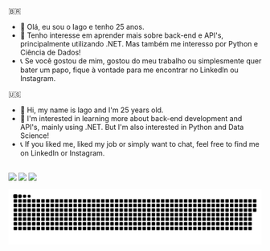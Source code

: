 🇧🇷
- 👋 Olá, eu sou o Iago e tenho 25 anos.
- 👀 Tenho interesse em aprender mais sobre back-end e API's, principalmente utilizando .NET. Mas também me interesso por Python e Ciência de Dados!
- 📞 Se você gostou de mim, gostou do meu trabalho ou simplesmente quer bater um papo, fique à vontade para me encontrar no LinkedIn ou Instagram.

🇺🇸
- 👋 Hi, my name is Iago and I'm 25 years old.
- 👀 I'm interested in learning more about back-end development and API's, mainly using .NET. But I'm also interested in Python and Data Science!
- 📞 If you liked me, liked my job or simply want to chat, feel free to find me on LinkedIn or Instagram.
<br></br>
<div> 
  <a href="https://www.instagram.com/iago.dippolito" target="_blank"><img src="https://img.shields.io/badge/-Instagram-%23E4405F?style=for-the-badge&logo=instagram&logoColor=white" target="_blank"></a>
  <a href = "mailto:iagodippolito@hotmail.com"><img src="https://img.shields.io/badge/-Gmail-%23333?style=for-the-badge&logo=gmail&logoColor=white" target="_blank"></a>
  <a href="https://www.linkedin.com/in/iagodippolito" target="_blank"><img src="https://img.shields.io/badge/-LinkedIn-%230077B5?style=for-the-badge&logo=linkedin&logoColor=white" target="_blank"></a> 

![Snake animation](https://github.com/iagodippo/iagodippo/blob/output/github-contribution-grid-snake.svg)
